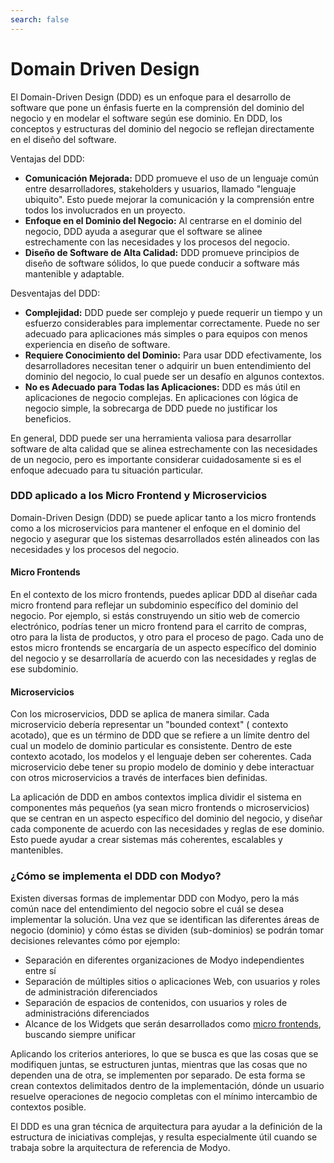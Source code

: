 ```yaml
---
search: false
---
```


# Domain Driven Design

El Domain-Driven Design (DDD) es un enfoque para el desarrollo de software que pone un énfasis fuerte en la comprensión del dominio del negocio y en modelar el software según ese dominio. En DDD, los conceptos y estructuras del dominio del negocio se reflejan directamente en el diseño del software.

Ventajas del DDD:

- **Comunicación Mejorada:** DDD promueve el uso de un lenguaje común entre desarrolladores, stakeholders y usuarios, llamado "lenguaje ubiquito". Esto puede mejorar la comunicación y la comprensión entre todos los involucrados en un proyecto.
- **Enfoque en el Dominio del Negocio:** Al centrarse en el dominio del negocio, DDD ayuda a asegurar que el software se alinee estrechamente con las necesidades y los procesos del negocio.
- **Diseño de Software de Alta Calidad:** DDD promueve principios de diseño de software sólidos, lo que puede conducir a software más mantenible y adaptable.

Desventajas del DDD:

- **Complejidad:** DDD puede ser complejo y puede requerir un tiempo y un esfuerzo considerables para implementar correctamente. Puede no ser adecuado para aplicaciones más simples o para equipos con menos experiencia en diseño de software.
- **Requiere Conocimiento del Dominio:** Para usar DDD efectivamente, los desarrolladores necesitan tener o adquirir un buen entendimiento del dominio del negocio, lo cual puede ser un desafío en algunos contextos.
- **No es Adecuado para Todas las Aplicaciones:** DDD es más útil en aplicaciones de negocio complejas. En aplicaciones con lógica de negocio simple, la sobrecarga de DDD puede no justificar los beneficios.

En general, DDD puede ser una herramienta valiosa para desarrollar software de alta calidad que se alinea estrechamente con las necesidades de un negocio, pero es importante considerar cuidadosamente si es el enfoque adecuado para tu situación particular.

### DDD aplicado a los Micro Frontend y Microservicios

Domain-Driven Design (DDD) se puede aplicar tanto a los micro frontends como a los microservicios para mantener el enfoque en el dominio del negocio y asegurar que los sistemas desarrollados estén alineados con las necesidades y los procesos del negocio.

#### Micro Frontends
En el contexto de los micro frontends, puedes aplicar DDD al diseñar cada micro frontend para reflejar un subdominio específico del dominio del negocio. Por ejemplo, si estás construyendo un sitio web de comercio electrónico, podrías tener un micro frontend para el carrito de compras, otro para la lista de productos, y otro para el proceso de pago. Cada uno de estos micro frontends se encargaría de un aspecto específico del dominio del negocio y se desarrollaría de acuerdo con las necesidades y reglas de ese subdominio.

#### Microservicios
Con los microservicios, DDD se aplica de manera similar. Cada microservicio debería representar un "bounded context" ( contexto acotado), que es un término de DDD que se refiere a un límite dentro del cual un modelo de dominio particular es consistente. Dentro de este contexto acotado, los modelos y el lenguaje deben ser coherentes. Cada microservicio debe tener su propio modelo de dominio y debe interactuar con otros microservicios a través de interfaces bien definidas.


La aplicación de DDD en ambos contextos implica dividir el sistema en componentes más pequeños (ya sean micro frontends o microservicios) que se centran en un aspecto específico del dominio del negocio, y diseñar cada componente de acuerdo con las necesidades y reglas de ese dominio. Esto puede ayudar a crear sistemas más coherentes, escalables y mantenibles.

### ¿Cómo se implementa el DDD con Modyo?
Existen diversas formas de implementar DDD con Modyo, pero la más común nace del entendimiento del negocio sobre el cuál se desea implementar la solución. Una vez que se identifican las diferentes áreas de negocio (dominio) y cómo éstas se dividen (sub-dominios) se podrán tomar decisiones relevantes cómo por ejemplo:
- Separación en diferentes organizaciones de Modyo independientes entre sí
- Separación de múltiples sitios o aplicaciones Web, con usuarios y roles de administración diferenciados
- Separación de espacios de contenidos, con usuarios y roles de administracións diferenciados
- Alcance de los Widgets que serán desarrollados como [micro frontends](/es/architecture/patterns/micro-frontend), buscando siempre unificar 

Aplicando los criterios anteriores, lo que se busca es que las cosas que se modifiquen juntas, se estructuren juntas, mientras que las cosas que no dependen una de otra, se implementen por separado. De esta forma se crean contextos delimitados dentro de la implementación, dónde un usuario resuelve operaciones de negocio completas con el mínimo intercambio de contextos posible.

El DDD es una gran técnica de arquitectura para ayudar a la definición de la estructura de iniciativas complejas, y resulta especialmente útil cuando se trabaja sobre la arquitectura de referencia de Modyo.
